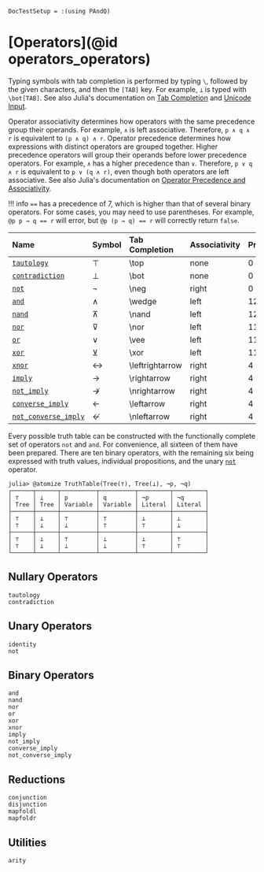 
```@meta
DocTestSetup = :(using PAndQ)
```

# [Operators](@id operators_operators)

Typing symbols with tab completion is performed by typing `\`, followed by the given characters, and then the `[TAB]` key. For example, `⊥` is typed with `\bot[TAB]`. See also Julia's documentation on [Tab Completion](https://docs.julialang.org/en/v1/stdlib/REPL/#Tab-completion) and [Unicode Input](https://docs.julialang.org/en/v1/manual/unicode-input/).

Operator associativity determines how operators with the same precedence group their operands. For example, `∧` is left associative. Therefore, `p ∧ q ∧ r` is equivalent to `(p ∧ q) ∧ r`. Operator precedence determines how expressions with distinct operators are grouped together. Higher precedence operators will group their operands before lower precedence operators. For example, `∧` has a higher precedence than `∨`. Therefore, `p ∨ q ∧ r` is equivalent to `p ∨ (q ∧ r)`, even though both operators are left associative. See also Julia's documentation on [Operator Precedence and Associativity](https://docs.julialang.org/en/v1/manual/mathematical-operations/#Operator-Precedence-and-Associativity).

!!! info
    `==` has a precedence of 7, which is higher than that of several binary operators. For some cases, you may need to use parentheses. For example, `@p p → q == r` will error, but `@p (p → q) == r` will correctly return `false`.

| Name                         | Symbol | Tab Completion   | Associativity | Precedence |
|:-----------------------------|:-------|:-----------------|:--------------|:-----------|
| [`tautology`](@ref)          | ⊤      | \\top            | none          | 0          |
| [`contradiction`](@ref)      | ⊥      | \\bot            | none          | 0          |
| [`not`](@ref)                | ¬      | \\neg            | right         | 0          |
| [`and`](@ref)                | ∧      | \\wedge          | left          | 12         |
| [`nand`](@ref)               | ⊼      | \\nand           | left          | 12         |
| [`nor`](@ref)                | ⊽      | \\nor            | left          | 11         |
| [`or`](@ref)                 | ∨      | \\vee            | left          | 11         |
| [`xor`](@ref)                | ⊻      | \\xor            | left          | 11         |
| [`xnor`](@ref)               | ↔      | \\leftrightarrow | right         | 4          |
| [`imply`](@ref)              | →      | \\rightarrow     | right         | 4          |
| [`not_imply`](@ref)          | ↛      | \\nrightarrow    | right         | 4          |
| [`converse_imply`](@ref)     | ←      | \\leftarrow      | right         | 4          |
| [`not_converse_imply`](@ref) | ↚      | \\nleftarrow     | right         | 4          |

Every possible truth table can be constructed with the functionally complete set of operators `not` and `and`. For convenience, all sixteen of them have been prepared. There are ten binary operators, with the remaining six being expressed with truth values, individual propositions, and the unary [`not`](@ref) operator.

```jldoctest
julia> @atomize TruthTable(Tree(⊤), Tree(⊥), ¬p, ¬q)
┌──────┬──────┬──────────┬──────────┬─────────┬─────────┐
│ ⊤    │ ⊥    │ p        │ q        │ ¬p      │ ¬q      │
│ Tree │ Tree │ Variable │ Variable │ Literal │ Literal │
├──────┼──────┼──────────┼──────────┼─────────┼─────────┤
│ ⊤    │ ⊥    │ ⊤        │ ⊤        │ ⊥       │ ⊥       │
│ ⊤    │ ⊥    │ ⊥        │ ⊤        │ ⊤       │ ⊥       │
├──────┼──────┼──────────┼──────────┼─────────┼─────────┤
│ ⊤    │ ⊥    │ ⊤        │ ⊥        │ ⊥       │ ⊤       │
│ ⊤    │ ⊥    │ ⊥        │ ⊥        │ ⊤       │ ⊤       │
└──────┴──────┴──────────┴──────────┴─────────┴─────────┘
```

## Nullary Operators

```@docs
tautology
contradiction
```

## Unary Operators

```@docs
identity
not
```

## Binary Operators

```@docs
and
nand
nor
or
xor
xnor
imply
not_imply
converse_imply
not_converse_imply
```

## Reductions

```@docs
conjunction
disjunction
mapfoldl
mapfoldr
```

## Utilities

```@docs
arity
```